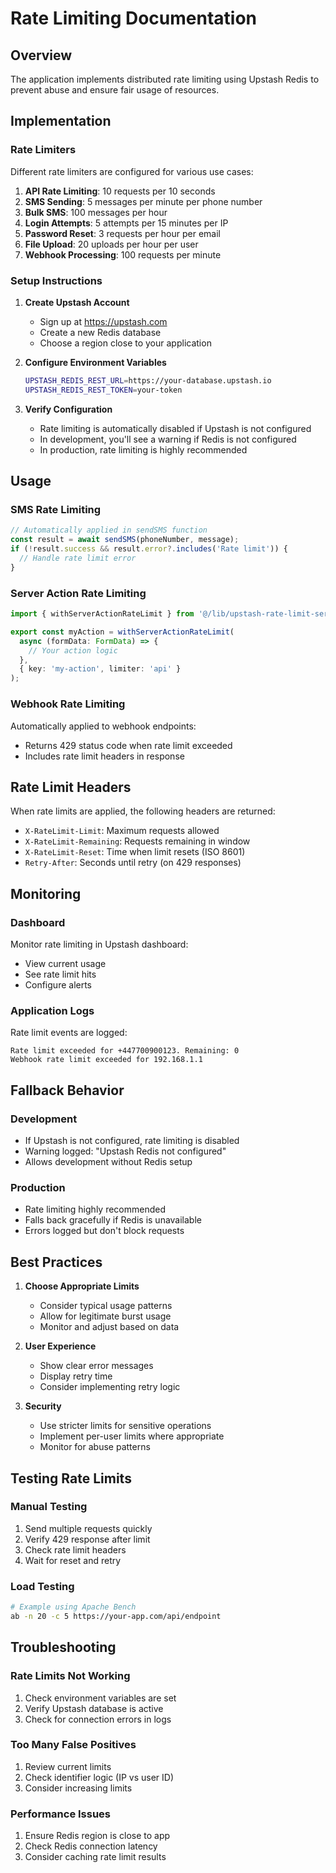 # Rate Limiting Documentation

## Overview
The application implements distributed rate limiting using Upstash Redis to prevent abuse and ensure fair usage of resources.

## Implementation

### Rate Limiters
Different rate limiters are configured for various use cases:

1. **API Rate Limiting**: 10 requests per 10 seconds
2. **SMS Sending**: 5 messages per minute per phone number
3. **Bulk SMS**: 100 messages per hour
4. **Login Attempts**: 5 attempts per 15 minutes per IP
5. **Password Reset**: 3 requests per hour per email
6. **File Upload**: 20 uploads per hour per user
7. **Webhook Processing**: 100 requests per minute

### Setup Instructions

1. **Create Upstash Account**
   - Sign up at https://upstash.com
   - Create a new Redis database
   - Choose a region close to your application

2. **Configure Environment Variables**
   ```bash
   UPSTASH_REDIS_REST_URL=https://your-database.upstash.io
   UPSTASH_REDIS_REST_TOKEN=your-token
   ```

3. **Verify Configuration**
   - Rate limiting is automatically disabled if Upstash is not configured
   - In development, you'll see a warning if Redis is not configured
   - In production, rate limiting is highly recommended

## Usage

### SMS Rate Limiting
```typescript
// Automatically applied in sendSMS function
const result = await sendSMS(phoneNumber, message);
if (!result.success && result.error?.includes('Rate limit')) {
  // Handle rate limit error
}
```

### Server Action Rate Limiting
```typescript
import { withServerActionRateLimit } from '@/lib/upstash-rate-limit-server';

export const myAction = withServerActionRateLimit(
  async (formData: FormData) => {
    // Your action logic
  },
  { key: 'my-action', limiter: 'api' }
);
```

### Webhook Rate Limiting
Automatically applied to webhook endpoints:
- Returns 429 status code when rate limit exceeded
- Includes rate limit headers in response

## Rate Limit Headers

When rate limits are applied, the following headers are returned:
- `X-RateLimit-Limit`: Maximum requests allowed
- `X-RateLimit-Remaining`: Requests remaining in window
- `X-RateLimit-Reset`: Time when limit resets (ISO 8601)
- `Retry-After`: Seconds until retry (on 429 responses)

## Monitoring

### Dashboard
Monitor rate limiting in Upstash dashboard:
- View current usage
- See rate limit hits
- Configure alerts

### Application Logs
Rate limit events are logged:
```
Rate limit exceeded for +447700900123. Remaining: 0
Webhook rate limit exceeded for 192.168.1.1
```

## Fallback Behavior

### Development
- If Upstash is not configured, rate limiting is disabled
- Warning logged: "Upstash Redis not configured"
- Allows development without Redis setup

### Production
- Rate limiting highly recommended
- Falls back gracefully if Redis is unavailable
- Errors logged but don't block requests

## Best Practices

1. **Choose Appropriate Limits**
   - Consider typical usage patterns
   - Allow for legitimate burst usage
   - Monitor and adjust based on data

2. **User Experience**
   - Show clear error messages
   - Display retry time
   - Consider implementing retry logic

3. **Security**
   - Use stricter limits for sensitive operations
   - Implement per-user limits where appropriate
   - Monitor for abuse patterns

## Testing Rate Limits

### Manual Testing
1. Send multiple requests quickly
2. Verify 429 response after limit
3. Check rate limit headers
4. Wait for reset and retry

### Load Testing
```bash
# Example using Apache Bench
ab -n 20 -c 5 https://your-app.com/api/endpoint
```

## Troubleshooting

### Rate Limits Not Working
1. Check environment variables are set
2. Verify Upstash database is active
3. Check for connection errors in logs

### Too Many False Positives
1. Review current limits
2. Check identifier logic (IP vs user ID)
3. Consider increasing limits

### Performance Issues
1. Ensure Redis region is close to app
2. Check Redis connection latency
3. Consider caching rate limit results